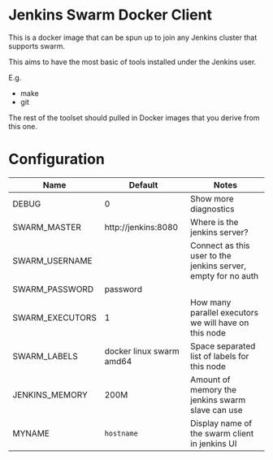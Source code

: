 # Jenkins Swarm Docker Client

This is a docker image that can be spun up to join any Jenkins cluster that supports swarm.

This aims to have the most basic of tools installed under the Jenkins user.

E.g. 

* make
* git

The rest of the toolset should pulled in Docker images that you derive from this one.

# Configuration

|Name|Default|Notes|
|----|-------|-----|
|DEBUG|0|Show more diagnostics|
|SWARM_MASTER|http://jenkins:8080|Where is the jenkins server?|
|SWARM_USERNAME||Connect as this user to the jenkins server, empty for no auth|
|SWARM_PASSWORD|password||
|SWARM_EXECUTORS|1|How many parallel executors we will have on this node|
|SWARM_LABELS|docker linux swarm amd64|Space separated list of labels for this node|
|JENKINS_MEMORY|200M|Amount of memory the jenkins swarm slave can use|
|MYNAME|`hostname`|Display name of the swarm client in jenkins UI|

